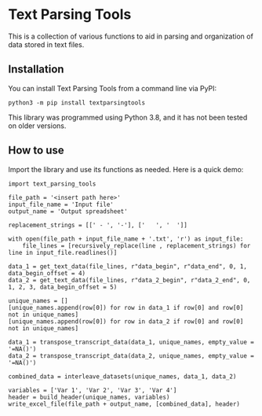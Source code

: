 # Text Parsing Tools

This is a collection of various functions to aid in parsing and organization of data stored in text files.

## Installation
You can install Text Parsing Tools from a command line via PyPI:

```
python3 -m pip install textparsingtools
```

This library was programmed using Python 3.8, and it has not been tested on older versions.

## How to use
Import the library and use its functions as needed. Here is a quick demo:

```
import text_parsing_tools

file_path = '<insert path here>'
input_file_name = 'Input file'
output_name = 'Output spreadsheet'

replacement_strings = [[' - ', '-'], ['   ', '  ']]

with open(file_path + input_file_name + '.txt', 'r') as input_file:
    file_lines = [recursively_replace(line , replacement_strings) for line in input_file.readlines()]

data_1 = get_text_data(file_lines, r"data_begin", r"data_end", 0, 1, data_begin_offset = 4)
data_2 = get_text_data(file_lines, r"data_2_begin", r"data_2_end", 0, 1, 2, 3, data_begin_offset = 5)

unique_names = []
[unique_names.append(row[0]) for row in data_1 if row[0] and row[0] not in unique_names]
[unique_names.append(row[0]) for row in data_2 if row[0] and row[0] not in unique_names]

data_1 = transpose_transcript_data(data_1, unique_names, empty_value = '=NA()')
data_2 = transpose_transcript_data(data_2, unique_names, empty_value = '=NA()')

combined_data = interleave_datasets(unique_names, data_1, data_2)

variables = ['Var 1', 'Var 2', 'Var 3', 'Var 4']
header = build_header(unique_names, variables)
write_excel_file(file_path + output_name, [combined_data], header)
```
